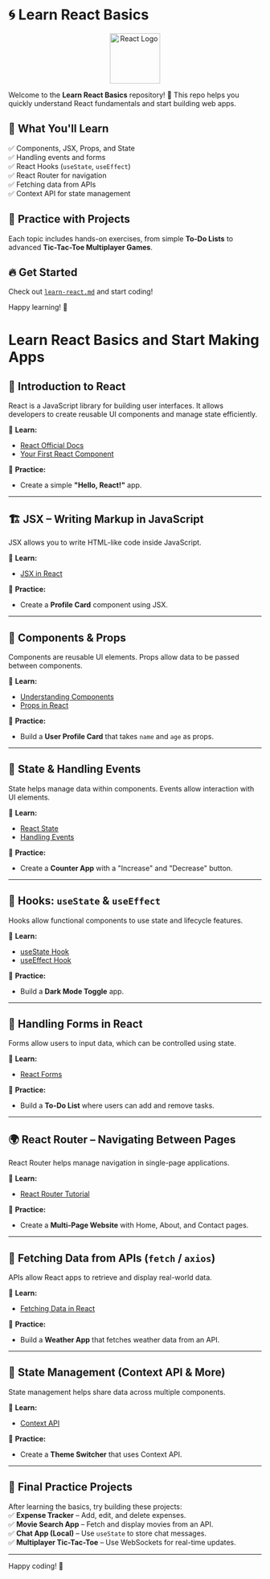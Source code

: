 # 🌀 Learn React Basics  

<p align="center">
  <img src="https://upload.wikimedia.org/wikipedia/commons/a/a7/React-icon.svg" width="100" alt="React Logo">
</p>

Welcome to the **Learn React Basics** repository! 🚀 This repo helps you quickly understand React fundamentals and start building web apps.  

## 📌 What You'll Learn  
✅ Components, JSX, Props, and State  
✅ Handling events and forms  
✅ React Hooks (`useState`, `useEffect`)  
✅ React Router for navigation  
✅ Fetching data from APIs  
✅ Context API for state management  

## 🎯 Practice with Projects  
Each topic includes hands-on exercises, from simple **To-Do Lists** to advanced **Tic-Tac-Toe Multiplayer Games**.  

## 🔥 Get Started  
Check out [`learn-react.md`](./learn-react.md) and start coding!  

Happy learning! 🎉

# Learn React Basics and Start Making Apps  

## 📌 Introduction to React  
React is a JavaScript library for building user interfaces. It allows developers to create reusable UI components and manage state efficiently.  

📖 **Learn:**  
- [React Official Docs](https://react.dev/learn)  
- [Your First React Component](https://react.dev/learn/your-first-component)  

🎯 **Practice:**  
- Create a simple **"Hello, React!"** app.  

---

## 🏗 JSX – Writing Markup in JavaScript  
JSX allows you to write HTML-like code inside JavaScript.  

📖 **Learn:**  
- [JSX in React](https://react.dev/learn/writing-markup-with-jsx)  

🎯 **Practice:**  
- Create a **Profile Card** component using JSX.  

---

## 🔹 Components & Props  
Components are reusable UI elements. Props allow data to be passed between components.  

📖 **Learn:**  
- [Understanding Components](https://react.dev/learn/your-first-component)  
- [Props in React](https://react.dev/learn/passing-props-to-a-component)  

🎯 **Practice:**  
- Build a **User Profile Card** that takes `name` and `age` as props.  

---

## 🔄 State & Handling Events  
State helps manage data within components. Events allow interaction with UI elements.  

📖 **Learn:**  
- [React State](https://react.dev/learn/state-a-components-memory)  
- [Handling Events](https://react.dev/learn/responding-to-events)  

🎯 **Practice:**  
- Create a **Counter App** with a "Increase" and "Decrease" button.  

---

## 🎣 Hooks: `useState` & `useEffect`  
Hooks allow functional components to use state and lifecycle features.  

📖 **Learn:**  
- [useState Hook](https://react.dev/reference/react/useState)  
- [useEffect Hook](https://react.dev/reference/react/useEffect)  

🎯 **Practice:**  
- Build a **Dark Mode Toggle** app.  

---

## 📝 Handling Forms in React  
Forms allow users to input data, which can be controlled using state.  

📖 **Learn:**  
- [React Forms](https://react.dev/learn/sharing-state-between-components)  

🎯 **Practice:**  
- Build a **To-Do List** where users can add and remove tasks.  

---

## 🌍 React Router – Navigating Between Pages  
React Router helps manage navigation in single-page applications.  

📖 **Learn:**  
- [React Router Tutorial](https://reactrouter.com/en/main/start/tutorial)  

🎯 **Practice:**  
- Create a **Multi-Page Website** with Home, About, and Contact pages.  

---

## 🔗 Fetching Data from APIs (`fetch` / `axios`)  
APIs allow React apps to retrieve and display real-world data.  

📖 **Learn:**  
- [Fetching Data in React](https://react.dev/learn/you-might-not-need-an-effect)  

🎯 **Practice:**  
- Build a **Weather App** that fetches weather data from an API.  

---

## 🔄 State Management (Context API & More)  
State management helps share data across multiple components.  

📖 **Learn:**  
- [Context API](https://react.dev/reference/react/createContext)  

🎯 **Practice:**  
- Create a **Theme Switcher** that uses Context API.  

---

## 🎯 Final Practice Projects  
After learning the basics, try building these projects:  
✅ **Expense Tracker** – Add, edit, and delete expenses.  
✅ **Movie Search App** – Fetch and display movies from an API.  
✅ **Chat App (Local)** – Use `useState` to store chat messages.  
✅ **Multiplayer Tic-Tac-Toe** – Use WebSockets for real-time updates.  

---

Happy coding! 🚀
